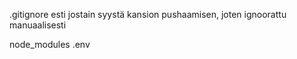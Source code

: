 .gitignore esti jostain syystä kansion pushaamisen, joten ignoorattu manuaalisesti

node_modules
.env

